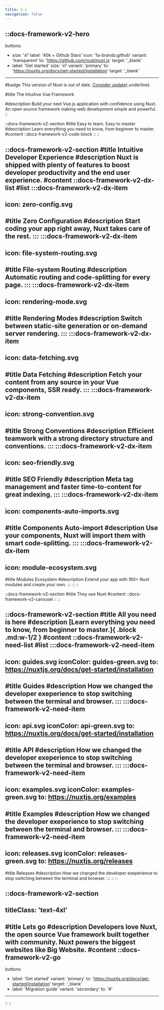 ```yaml
---
title: 2.x
navigation: false
---
```


::docs-framework-v2-hero
---
buttons:
 - size: 'xl'
   label: '40k + Github Stars'
   icon: 'fa-brands:github'
   variant: 'transparent'
   to: 'https://github.com/nuxt/nuxt.js'
   target: '_blank'
 - label: 'Get started'
   size: 'xl'
   variant: 'primary'
   to: 'https://nuxtjs.org/docs/get-started/installation'
   target: '_blank'
---

#badge
This version of Nuxt is out of date. [Consider update](https://github.com/nuxt/framework){.underline}

#title
The Intuitive Vue Framework

#description
Build your next Vue.js application with confidence using Nuxt. An open source framework making web development simple and powerful.
::

::docs-framework-v2-section
#title
Easy to learn. Easy to master
#description
Learn everything you need to know, from beginner to master.
#content
  ::docs-framework-v2-code-block
  ::
::

::docs-framework-v2-section
#title
Intuitive Developer Experience
#description
Nuxt is shipped with plenty of features to boost developer productivity and the end user experience.
#content
  ::docs-framework-v2-dx-list
  #list
  :::docs-framework-v2-dx-item
  ---
  icon: zero-config.svg
  ---
  #title
  Zero Configuration
  #description
  Start coding your app right away, Nuxt takes care of the rest.
  :::
  :::docs-framework-v2-dx-item
  ---
  icon: file-system-routing.svg
  ---
  #title
  File-system Routing
  #description
  Automatic routing and code-splitting for every page.
  :::
  :::docs-framework-v2-dx-item
  ---
  icon: rendering-mode.svg
  ---
  #title
  Rendering Modes
  #description
  Switch between static-site generation or on-demand server rendering.
  :::
  :::docs-framework-v2-dx-item
  ---
  icon: data-fetching.svg
  ---
  #title
  Data Fetching
  #description
  Fetch your content from any source in your Vue components, SSR ready.
  :::
  :::docs-framework-v2-dx-item
  ---
  icon: strong-convention.svg
  ---
  #title
  Strong Conventions
  #description
  Efficient teamwork with a strong directory structure and conventions.
  :::
  :::docs-framework-v2-dx-item
  ---
  icon: seo-friendly.svg
  ---
  #title
  SEO Friendly
  #description
  Meta tag management and faster time-to-content for great indexing.
  :::
  :::docs-framework-v2-dx-item
  ---
  icon: components-auto-imports.svg
  ---
  #title
  Components Auto-import
  #description
  Use your components, Nuxt will import them with smart code-splitting.
  :::
  :::docs-framework-v2-dx-item
  ---
  icon: module-ecosystem.svg
  ---
  #title
  Modules Ecosystem
  #description
  Extend your app with 160+ Nuxt modules and create your own.
  :::
  ::
::

::docs-framework-v2-section
#title
They use Nuxt
#content
  ::docs-framework-v2-carousel
  ::
::

::docs-framework-v2-section
#title
All you need is here
#description
[Learn everything you need to know, from beginner to master.]{ .block .md:w-1/2 }
#content
  ::docs-framework-v2-need-list
  #list
  :::docs-framework-v2-need-item
  ---
  icon: guides.svg
  iconColor: guides-green.svg
  to: https://nuxtjs.org/docs/get-started/installation
  ---
  #title
  Guides
  #description
  How we changed the developer exeperience to stop switching between the terminal and browser.
  :::
  :::docs-framework-v2-need-item
  ---
  icon: api.svg
  iconColor: api-green.svg
  to: https://nuxtjs.org/docs/get-started/installation
  ---
  #title
  API
  #description
  How we changed the developer exeperience to stop switching between the terminal and browser.
  :::
  :::docs-framework-v2-need-item
  ---
  icon: examples.svg
  iconColor: examples-green.svg
  to: https://nuxtjs.org/examples
  ---
  #title
  Examples
  #description
  How we changed the developer exeperience to stop switching between the terminal and browser.
  :::
  :::docs-framework-v2-need-item
  ---
  icon: releases.svg
  iconColor: releases-green.svg
  to: https://nuxtjs.org/releases
  ---
  #title
  Releases
  #description
  How we changed the developer exeperience to stop switching between the terminal and browser.
  :::
  ::
::

::docs-framework-v2-section
---
titleClass: 'text-4xl'
---
#title
Lets go
#description
Developers love Nuxt, the open source Vue framework built together with community. Nuxt powers the biggest websites like Big Website.
#content
  ::docs-framework-v2-go
  ---
  buttons:
  - label: 'Get started'
    variant: 'primary'
    to: 'https://nuxtjs.org/docs/get-started/installation'
    target: '_blank'
  - label: 'Migration guide'
    variant: 'secondary'
    to: '#'
  ---
  ::
::
